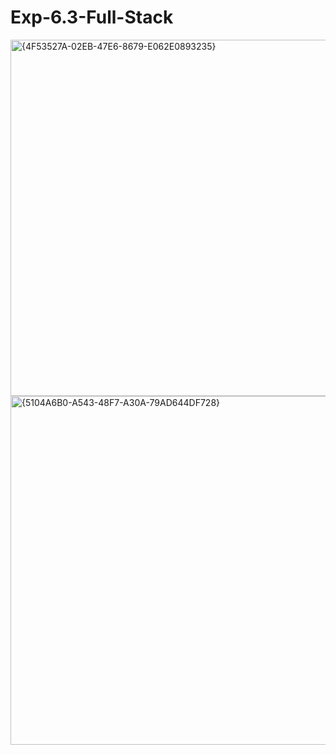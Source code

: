# Exp-6.3-Full-Stack
<img width="984" height="570" alt="{4F53527A-02EB-47E6-8679-E062E0893235}" src="https://github.com/user-attachments/assets/5856c908-6b8d-4520-9553-e4e932def421" />
<img width="963" height="558" alt="{5104A6B0-A543-48F7-A30A-79AD644DF728}" src="https://github.com/user-attachments/assets/fb2f4d4f-cd4c-4aca-a1c4-8b49fc0ce2ca" />
